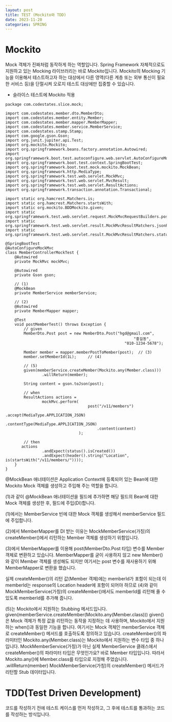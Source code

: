 ```yaml
---
layout: post
title: TEST (Mockito와 TDD)
date: 2023-11-20
categories: SPRING
---
```


# Mockito

Mock 객체가 진짜처럼 동작하게 하는 역할입니다. Spring Framework 자체적으로도 지원하고 있는 Mocking 라이브러리는 바로 Mockito입니다. 
Mockito의 Mocking 기능을 이용해서 테스트하고자 하는 대상에서 다른 영역(다른 계층 또는 외부 통신이 필요한 서비스 등)을 단절시켜 오로지 테스트 대상에만 집중할 수 있습니다.


* 슬라이스 테스트에 Mockito 적용

```
package com.codestates.slice.mock;

import com.codestates.member.dto.MemberDto;
import com.codestates.member.entity.Member;
import com.codestates.member.mapper.MemberMapper;
import com.codestates.member.service.MemberService;
import com.codestates.stamp.Stamp;
import com.google.gson.Gson;
import org.junit.jupiter.api.Test;
import org.mockito.Mockito;
import org.springframework.beans.factory.annotation.Autowired;
import org.springframework.boot.test.autoconfigure.web.servlet.AutoConfigureMockMvc;
import org.springframework.boot.test.context.SpringBootTest;
import org.springframework.boot.test.mock.mockito.MockBean;
import org.springframework.http.MediaType;
import org.springframework.test.web.servlet.MockMvc;
import org.springframework.test.web.servlet.MvcResult;
import org.springframework.test.web.servlet.ResultActions;
import org.springframework.transaction.annotation.Transactional;

import static org.hamcrest.Matchers.is;
import static org.hamcrest.Matchers.startsWith;
import static org.mockito.BDDMockito.given;
import static org.springframework.test.web.servlet.request.MockMvcRequestBuilders.post;
import static org.springframework.test.web.servlet.result.MockMvcResultMatchers.jsonPath;
import static org.springframework.test.web.servlet.result.MockMvcResultMatchers.status;

@SpringBootTest
@AutoConfigureMockMvc
class MemberControllerMockTest {
    @Autowired
    private MockMvc mockMvc;

    @Autowired
    private Gson gson;

    // (1)
    @MockBean
    private MemberService memberService;

    // (2)
    @Autowired
    private MemberMapper mapper;

    @Test
    void postMemberTest() throws Exception {
        // given
        MemberDto.Post post = new MemberDto.Post("hgd@gmail.com",
                                                        "홍길동",
                                                    "010-1234-5678");
				
        Member member = mapper.memberPostToMember(post);  // (3)
        member.setMemberId(1L);     // (4)

        // (5)
        given(memberService.createMember(Mockito.any(Member.class)))
                .willReturn(member);

        String content = gson.toJson(post);

        // when
        ResultActions actions =
                mockMvc.perform(
                                    post("/v11/members")
                                        .accept(MediaType.APPLICATION_JSON)
                                        .contentType(MediaType.APPLICATION_JSON)
                                        .content(content)
                                );

        // then
       actions
                .andExpect(status().isCreated())
                .andExpect(header().string("Location", is(startsWith("/v11/members/"))));
    }
}
```

@MockBean 애너테이션은 Application Context에 등록되어 있는 Bean에 대한 Mockito Mock 객체를 생성하고 주입해 주는 역할을 합니다.

(1)과 같이 @MockBean 애너테이션을 필드에 추가하면 해당 필드의 Bean에 대한 Mock 객체를 생성한 후, 필드에 주입(DI)합니다.

(1)에서는 MemberService 빈에 대한 Mock 객체를 생성해서 memberService 필드에 주입합니다.

(2)에서 MemberMapper를 DI 받는 이유는 MockMemberService(가칭)의 createMember()에서 리턴하는 Member 객체를 생성하기 위함입니다.

(3)에서 MemberMapper를 이용해 post(MemberDto.Post 타입) 변수를 Member 객체로 변환하고 있습니다. MemberMapper를 굳이 사용하지 않고 new Member()와 같이 Member 객체를 생성해도 되지만 여기서는 post 변수를 재사용하기 위해 MemberMapper로 변환을 했습니다.

실제 createMember()의 리턴 값(Member 객체)에는 memberId가 포함이 되는데 이 memberId는 response의 Location header에 포함이 되어야 하므로 (4)와 같이 MockMemberService(가칭)의 createMember()에서도 memberId를 리턴해 줄 수 있도록 memberId를 추가해 줍니다.

(5)는 Mockito에서 지원하는 Stubbing 메서드입니다. given(memberService.createMember(Mockito.any(Member.class))) given()은 Mock 객체가 특정 값을 리턴하는 동작을 지정하는 데 사용하며, Mockito에서 지원하는 when()과 동일한 기능을 합니다. 여기서는 Mock 객체인 memberService 객체로 createMember() 메서드를 호출하도록 정의하고 있습니다. createMember()의 파라미터인 Mockito.any(Member.class)는 Mockito에서 지원하는 변수 타입 중 하나입니다. MockMemberService(가칭)가 아닌 실제 MemberService 클래스에서 createMember()의 파라미터 타입은 무엇인가요? 바로 Member 타입입니다. 따라서 Mockito.any()에 Member.class를 타입으로 지정해 주었습니다. .willReturn(member) MockMemberService(가칭)의 createMember() 메서드가 리턴할 Stub 데이터입니다.

# TDD(Test Driven Development)

코드를 작성하기 전에 테스트 케이스를 먼저 작성하고, 그 후에 테스트를 통과하는 코드를 작성하는 방식입니다.
